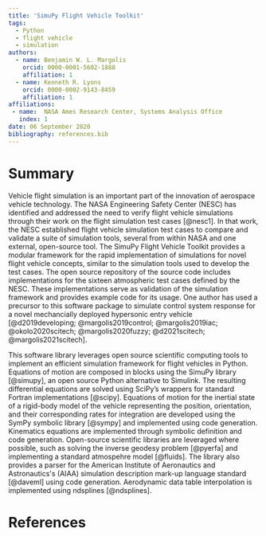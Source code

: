 ```yaml
---
title: 'SimuPy Flight Vehicle Toolkit'
tags:
  - Python
  - flight vehicle 
  - simulation
authors:
  - name: Benjamin W. L. Margolis
    orcid: 0000-0001-5602-1888
    affiliation: 1
  - name: Kenneth R. Lyons
    orcid: 0000-0002-9143-8459
    affiliation: 1
affiliations:
 - name:  NASA Ames Research Center, Systems Analysis Office
   index: 1
date: 06 September 2020
bibliography: references.bib
---
```


# Summary

Vehicle flight simulation is an important part of the innovation of aerospace vehicle technology. The NASA Engineering Safety Center (NESC) has identified and addressed the need to verify flight vehicle simulations through their work on the flight simulation test cases [@nesc1]. In that work, the NESC established flight vehicle simulation test cases to compare and validate a suite of simulation tools, several from within NASA and one external, open-source tool. The SimuPy Flight Vehicle Toolkit provides a modular framework for the rapid implementation of simulations for novel flight vehicle concepts, similar to the simulation tools used to develop the test cases. The open source repository of the source code includes implementations for the sixteen atmospheric test cases defined by the NESC. These implementations serve as validation of the simulation framework and provides example code for its usage. One author has used a precursor to this software package to simulate control system response for a novel mechancially deployed hypersonic entry vehicle [@d2019developing; @margolis2019control; @margolis2019iac; @okolo2020scitech; @margolis2020fuzzy; @d2021scitech; @margolis2021scitech].

This software library leverages open source scientific computing tools to implement an efficient simulation framework for flight vehicles in Python. Equations of motion are composed in blocks using the SimuPy library [@simupy], an open source Python alternative to Simulink. The resulting differential equations are solved using SciPy’s wrappers for standard Fortran implementations [@scipy]. Equations of motion for the inertial state of a rigid-body model of the vehicle representing the position, orientation, and their corresponding rates for integration are developed using the SymPy symbolic library [@sympy] and implemented using code generation. Kinematics equations are implemented through symbolic definition and code generation. Open-source scientific libraries are leveraged where possible, such as solving the inverse geodesy problem [@pyerfa] and implementing a standard atmospehre model [@fluids]. The library also provides a parser for the American Institute of Aeronautics and Astronautics's (AIAA) simulation description mark-up language standard [@daveml] using code generation. Aerodynamic data table interpolation is implemented using ndsplines [@ndsplines].


# References
